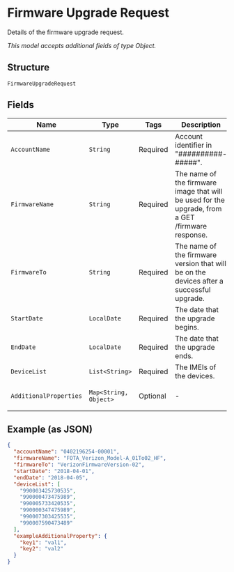 
# Firmware Upgrade Request

Details of the firmware upgrade request.

*This model accepts additional fields of type Object.*

## Structure

`FirmwareUpgradeRequest`

## Fields

| Name | Type | Tags | Description | Getter | Setter |
|  --- | --- | --- | --- | --- | --- |
| `AccountName` | `String` | Required | Account identifier in "##########-#####". | String getAccountName() | setAccountName(String accountName) |
| `FirmwareName` | `String` | Required | The name of the firmware image that will be used for the upgrade, from a GET /firmware response. | String getFirmwareName() | setFirmwareName(String firmwareName) |
| `FirmwareTo` | `String` | Required | The name of the firmware version that will be on the devices after a successful upgrade. | String getFirmwareTo() | setFirmwareTo(String firmwareTo) |
| `StartDate` | `LocalDate` | Required | The date that the upgrade begins. | LocalDate getStartDate() | setStartDate(LocalDate startDate) |
| `EndDate` | `LocalDate` | Required | The date that the upgrade ends. | LocalDate getEndDate() | setEndDate(LocalDate endDate) |
| `DeviceList` | `List<String>` | Required | The IMEIs of the devices. | List<String> getDeviceList() | setDeviceList(List<String> deviceList) |
| `AdditionalProperties` | `Map<String, Object>` | Optional | - | Object getAdditionalProperty(String key) | additionalProperty(String key, Object value) |

## Example (as JSON)

```json
{
  "accountName": "0402196254-00001",
  "firmwareName": "FOTA_Verizon_Model-A_01To02_HF",
  "firmwareTo": "VerizonFirmwareVersion-02",
  "startDate": "2018-04-01",
  "endDate": "2018-04-05",
  "deviceList": [
    "990003425730535",
    "990000473475989",
    "990005733420535",
    "990000347475989",
    "990007303425535",
    "990007590473489"
  ],
  "exampleAdditionalProperty": {
    "key1": "val1",
    "key2": "val2"
  }
}
```

